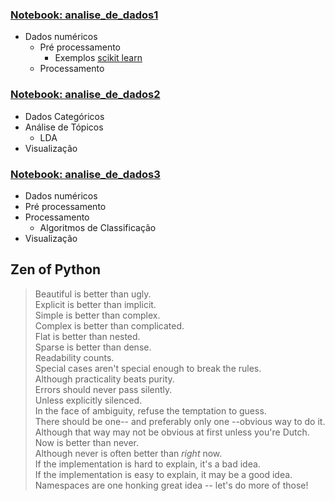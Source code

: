 ### [Notebook: analise_de_dados1]
- Dados numéricos
    - Pré processamento
        - Exemplos [scikit learn]
    - Processamento
    
### [Notebook: analise_de_dados2]
- Dados Categóricos
- Análise de Tópicos
    - LDA
- Visualização

### [Notebook: analise_de_dados3]
- Dados numéricos
- Pré processamento
- Processamento
    - Algoritmos de Classificação
- Visualização

## Zen of Python
> Beautiful is better than ugly. \
> Explicit is better than implicit. \
> Simple is better than complex. \
> Complex is better than complicated. \
> Flat is better than nested. \
> Sparse is better than dense. \
> Readability counts. \
> Special cases aren't special enough to break the rules. \
> Although practicality beats purity. \
> Errors should never pass silently.  \
> Unless explicitly silenced. \
> In the face of ambiguity, refuse the temptation to guess. \
> There should be one-- and preferably only one --obvious way to do it. \
> Although that way may not be obvious at first unless you're Dutch. \
> Now is better than never.  \
> Although never is often better than *right* now.  \
> If the implementation is hard to explain, it's a bad idea.  \
> If the implementation is easy to explain, it may be a good idea.  \
> Namespaces are one honking great idea -- let's do more of those!  

[scikit learn]: <http://scikit-learn.org/stable/modules/generated/sklearn.preprocessing.StandardScaler.html>
[Notebook: analise_de_dados1]: <https://github.com/brendasalenave/data_analysis/blob/master/analise_de_dados1.ipynb>
[Notebook: analise_de_dados2]: <https://github.com/brendasalenave/data_analysis/blob/master/analise_de_dados2.ipynb>
[Notebook: analise_de_dados3]: <https://github.com/brendasalenave/data_analysis/blob/master/analise_de_dados3.ipynb>

